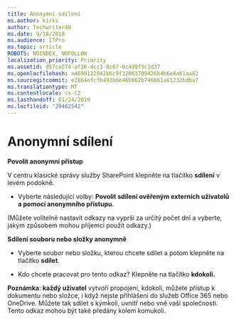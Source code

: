 ```yaml
---
title: Anonymní sdílení
ms.author: kirks
author: Techwriter40
ms.date: 9/18/2018
ms.audience: ITPro
ms.topic: article
ROBOTS: NOINDEX, NOFOLLOW
localization_priority: Priority
ms.assetid: d57ca274-af16-4cc1-8c67-8c499f5c1d37
ms.openlocfilehash: a4699122942b6c9f32063709426b4b6e8a61aa82
ms.sourcegitcommit: e2864efcfb493b6e46b662b746661a61232bdba7
ms.translationtype: MT
ms.contentlocale: cs-CZ
ms.lasthandoff: 01/24/2019
ms.locfileid: "29462542"
---
```

# <a name="anonymous-sharing"></a>Anonymní sdílení

 **Povolit anonymní přístup**
  
V centru klasické správy služby SharePoint klepněte na tlačítko **sdílení** v levém podokně. 
  
- Vyberte následující volby: **Povolit sdílení ověřeným externích uživatelů a pomocí anonymního přístupu.**
  
(Můžete volitelně nastavit odkazy na vyprší za určitý počet dní a vyberte, jakým způsobem mohou příjemci použít odkazy.)
    
 **Sdílení souboru nebo složky anonymně**
  
- Vyberte soubor nebo složku, kterou chcete sdílet a potom klepněte na tlačítko **sdílet**. 
    
- Kdo chcete pracovat pro tento odkaz? Klepněte na tlačítko **kdokoli.**
  
 **Poznámka**: **každý uživatel** vytvoří propojení, kdokoli, můžete přístup k dokumentu nebo složce, i když nejste přihlášeni do služeb Office 365 nebo OneDrive. Můžete tak sdílet s kýmkoli, uvnitř nebo vně vaší společnosti. Tento odkaz mohou být také předány kolem komukoli. 
    

